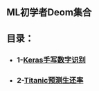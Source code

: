 ## ML初学者Deom集合

## 目录：
* ### 1-[Keras手写数字识别](https://github.com/anliux/ML-tyro/tree/master/docs/demo/HandDigitRecog)
* ### 2-[Titanic预测生还率]()
